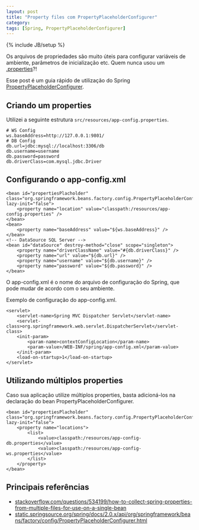 ```yaml
---
layout: post
title: "Property files com PropertyPlaceholderConfigurer"
category: 
tags: [Spring, PropertyPlaceholderConfigurer]
---
```

{% include JB/setup %}

Os arquivos de propriedades são muito úteis para configurar variáveis de ambiente, parâmetros de inicialização etc. Quem nunca usou um [.properties](http://en.wikipedia.org/wiki/.properties)?!

Esse post é um guia rápido de utilização do Spring [PropertyPlaceholderConfigurer](http://static.springsource.org/spring/docs/2.0.x/api/org/springframework/beans/factory/config/PropertyPlaceholderConfigurer.html).

## Criando um properties

Utilizei a seguinte estrutura ```src/resources/app-config.properties```.

    # WS Config
    ws.baseAddress=http://127.0.0.1:9801/
    # DB Config
    db.url=jdbc:mysql://localhost:3306/db
    db.username=username
    db.password=password
    db.driverClass=com.mysql.jdbc.Driver

## Configurando o app-config.xml

    <bean id="propertiesPlacholder" 
    class="org.springframework.beans.factory.config.PropertyPlaceholderConfigurer" 
    lazy-init="false">
    	<property name="location" value="classpath:/resources/app-config.properties" />
    </bean>
    <bean>
    	<property name="baseAddress" value="${ws.baseAddress}" />
    </bean>
    <!-- DataSource SQL Server -->
    <bean id="dataSource" destroy-method="close" scope="singleton">
    	<property name="driverClassName" value="#{db.driverClass}" />
    	<property name="url" value="${db.url}" />
    	<property name="username" value="${db.username}" />
    	<property name="password" value="${db.password}" />
    </bean>


O app-config.xml é o nome do arquivo de configuração do Spring, que pode mudar de acordo com o seu ambiente.

Exemplo de configuração do app-config.xml.

    <servlet>
    	<servlet-name>Spring MVC Dispatcher Servlet</servlet-name>
    	<servlet-class>org.springframework.web.servlet.DispatcherServlet</servlet-class>
    	<init-param>
    		<param-name>contextConfigLocation</param-name>
    		<param-value>/WEB-INF/spring/app-config.xml</param-value>
    	</init-param>
    	<load-on-startup>1</load-on-startup>
    </servlet>


## Utilizando múltiplos properties

Caso sua aplicação utilize múltiplos properties, basta adicioná-los na declaração do bean PropertyPlaceholderConfigurer.

    <bean id="propertiesPlacholder" 
    class="org.springframework.beans.factory.config.PropertyPlaceholderConfigurer" 
    lazy-init="false">
    	<property name="locations">
    		<list>
    			<value>classpath:/resources/app-config-db.properties</value>
    			<value>classpath:/resources/app-config-ws.properties</value>
    		</list>
    	</property>
    </bean>

## Principais referências

* [stackoverflow.com/questions/534199/how-to-collect-spring-properties-from-multiple-files-for-use-on-a-single-bean](http://stackoverflow.com/questions/534199/how-to-collect-spring-properties-from-multiple-files-for-use-on-a-single-bean)
* [static.springsource.org/spring/docs/2.0.x/api/org/springframework/beans/factory/config/PropertyPlaceholderConfigurer.html](http://static.springsource.org/spring/docs/2.0.x/api/org/springframework/beans/factory/config/PropertyPlaceholderConfigurer.html)
